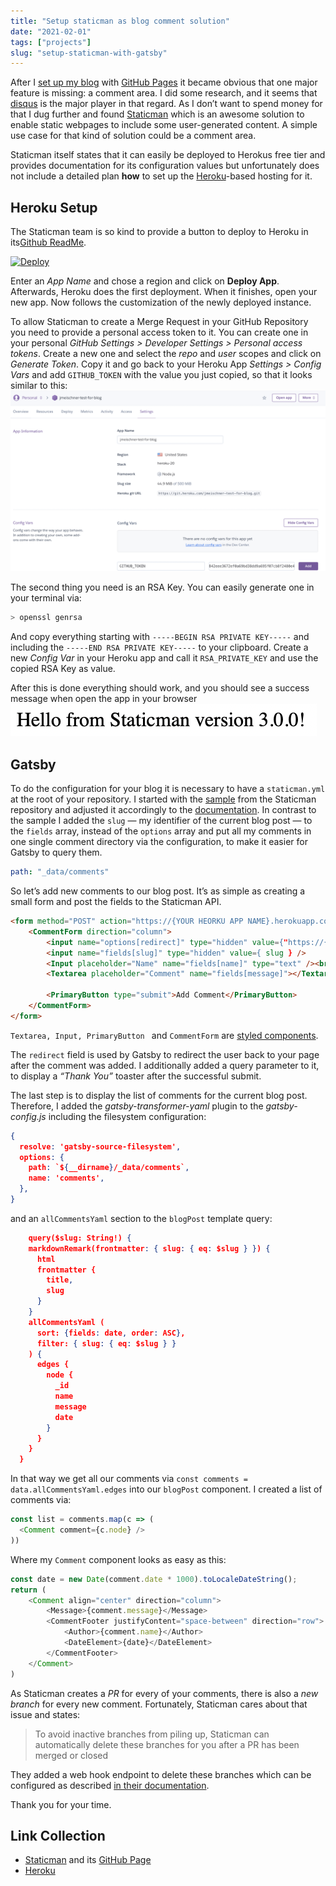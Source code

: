 ```yaml
---
title: "Setup staticman as blog comment solution"
date: "2021-02-01"
tags: ["projects"]
slug: "setup-staticman-with-gatsby"
---
```


After I [set up my blog](https://www.jmeischner.com/1/How%20I%20created%20my%20own%20Blog/) with [GitHub Pages](https://pages.github.com) it became obvious that one major feature is missing: a comment area. I did some research, and it seems that [disqus](https://disqus.com) is the major player in that regard. As I don’t want to spend money for that I dug further and found [Staticman](https://staticman.net) which is an awesome solution to enable static webpages to include some user-generated content. A simple use case for that kind of solution could be a comment area.

Staticman itself states that it can easily be deployed to Herokus free tier and provides documentation for its configuration values but unfortunately does not include a detailed plan **how** to set up the [Heroku](https://www.heroku.com/home)-based hosting for it.

## Heroku Setup

The Staticman team is so kind to provide a button to deploy to Heroku in its[Github ReadMe](https://github.com/eduardoboucas/staticman). 

[![Deploy](https://www.herokucdn.com/deploy/button.svg)](https://heroku.com/deploy?template=https://github.com/eduardoboucas/staticman) 

Enter an *App Name* and chose a region and click on **Deploy App**. Afterwards, Heroku does the first deployment. When it finishes, open your new app. Now follows the customization of the newly deployed instance.

To allow Staticman to create a Merge Request in your GitHub Repository you need to provide a personal access token to it. You can create one in your personal *GitHub Settings \> Developer Settings \> Personal access tokens*. Create a new one and select the *repo* and *user* scopes and click on *Generate Token*. Copy it and go back to your Heroku App *Settings \> Config Vars* and add `GITHUB_TOKEN` with the value you just copied, so that it looks similar to this:
![](github-token.png)

The second thing you need is an RSA Key. You can easily generate one in your terminal via:
```bash
> openssl genrsa
```
And copy everything starting with `-----BEGIN RSA PRIVATE KEY-----` and including the `-----END RSA PRIVATE KEY-----` to your clipboard. Create a new *Config Var* in your Heroku app and call it `RSA_PRIVATE_KEY` and use the copied RSA Key as value.

After this is done everything should work, and you should see a success message when open the app in your browser
![](open-staticman.png)

## Gatsby

To do the configuration for your blog it is necessary to have a `staticman.yml` at the root of your repository. I started with the [sample](https://github.com/eduardoboucas/staticman/blob/master/staticman.sample.yml) from the Staticman repository and adjusted it accordingly to the [documentation](https://staticman.net/docs/configuration). In contrast to the sample I added the `slug` — my identifier of the current blog post — to the `fields` array, instead of the `options` array and put all my comments in one single comment directory via the configuration, to make it easier for Gatsby to query them.

```yaml
path: "_data/comments"
```

So let’s add new comments to our blog post. It’s as simple as creating a small form and post the fields to the Staticman API.

```html
<form method="POST" action="https://{YOUR HEORKU APP NAME}.herokuapp.com/v2/entry/{GITHUB USERNAME}/{GITHUB REPOSITORY}/{BRANCH}}">
	<CommentForm direction="column">
    	<input name="options[redirect]" type="hidden" value={"https://{YOUR-DOMAIN}" + slug + "?commentAdded=1"} />
        <input name="fields[slug]" type="hidden" value={ slug } />
        <Input placeholder="Name" name="fields[name]" type="text" /><br />
        <Textarea placeholder="Comment" name="fields[message]"></Textarea><br />
                    
        <PrimaryButton type="submit">Add Comment</PrimaryButton>
    </CommentForm>
</form>
```

`Textarea, Input, PrimaryButton ` and `CommentForm` are [styled components](https://styled-components.com).

The `redirect` field is used by Gatsby to redirect the user back to your page after the comment was added. I additionally added a query parameter to it, to display a *“Thank You”* toaster after the successful submit.

The last step is to display the list of comments for the current blog post. Therefore, I added the *gatsby-transformer-yaml* plugin to the *gatsby-config.js* including the filesystem configuration:

```json
{
  resolve: 'gatsby-source-filesystem',
  options: {
    path: `${__dirname}/_data/comments`,
    name: 'comments',
  },
}
```

and an `allCommentsYaml` section to the `blogPost` template query:

```json
    query($slug: String!) {
    markdownRemark(frontmatter: { slug: { eq: $slug } }) {
      html
      frontmatter {
        title,
        slug
      }
    }
    allCommentsYaml (
      sort: {fields: date, order: ASC},
      filter: { slug: { eq: $slug } }
    ) {
      edges {
        node {
          _id
          name
          message
          date
        } 
      }
    }
  }
```

In that way we get all our comments via `const comments = data.allCommentsYaml.edges` into our `blogPost` component. I created a list of comments via:

```js
const list = comments.map(c => (
  <Comment comment={c.node} />
))
```

Where my `Comment` component looks as easy as this:

```js
const date = new Date(comment.date * 1000).toLocaleDateString();
return (
    <Comment align="center" direction="column">
        <Message>{comment.message}</Message>
        <CommentFooter justifyContent="space-between" direction="row">
            <Author>{comment.name}</Author>
            <DateElement>{date}</DateElement>
        </CommentFooter>
    </Comment>
)
```

As Staticman creates a *PR* for every of your comments, there is also a *new branch* for every new comment. Fortunately, Staticman cares about that issue and states:

> To avoid inactive branches from piling up, Staticman can automatically delete these branches for you after a PR has been merged or closed

They added a web hook endpoint to delete these branches which can be configured as described [in their documentation](https://staticman.net/docs/webhooks).

Thank you for your time.

## Link Collection
- [Staticman](https://staticman.net) and its [GitHub Page](https://github.com/eduardoboucas/staticman)
- [Heroku](https://www.heroku.com/home)

